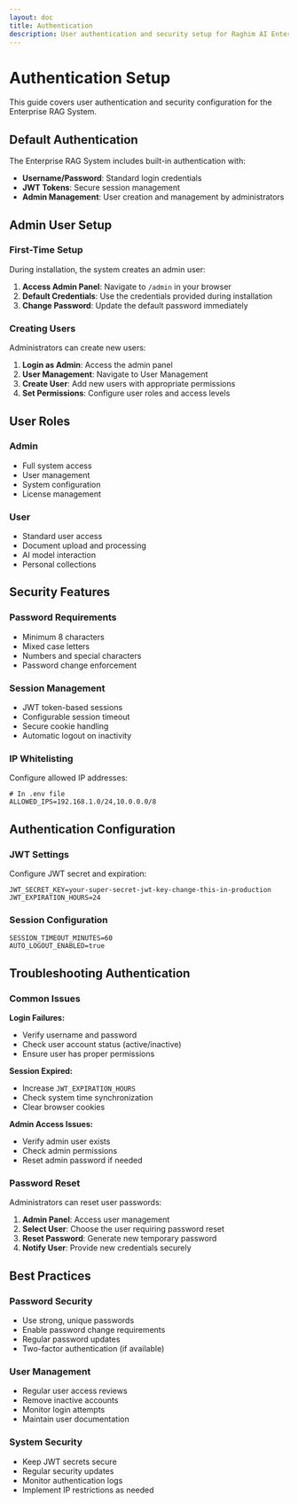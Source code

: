 ```yaml
---
layout: doc
title: Authentication
description: User authentication and security setup for Raghim AI Enterprise Platform
---
```


# Authentication Setup

This guide covers user authentication and security configuration for the Enterprise RAG System.

## Default Authentication

The Enterprise RAG System includes built-in authentication with:

- **Username/Password**: Standard login credentials
- **JWT Tokens**: Secure session management
- **Admin Management**: User creation and management by administrators

## Admin User Setup

### First-Time Setup
During installation, the system creates an admin user:

1. **Access Admin Panel**: Navigate to `/admin` in your browser
2. **Default Credentials**: Use the credentials provided during installation
3. **Change Password**: Update the default password immediately

### Creating Users
Administrators can create new users:

1. **Login as Admin**: Access the admin panel
2. **User Management**: Navigate to User Management
3. **Create User**: Add new users with appropriate permissions
4. **Set Permissions**: Configure user roles and access levels

## User Roles

### Admin
- Full system access
- User management
- System configuration
- License management

### User
- Standard user access
- Document upload and processing
- AI model interaction
- Personal collections

## Security Features

### Password Requirements
- Minimum 8 characters
- Mixed case letters
- Numbers and special characters
- Password change enforcement

### Session Management
- JWT token-based sessions
- Configurable session timeout
- Secure cookie handling
- Automatic logout on inactivity

### IP Whitelisting
Configure allowed IP addresses:

```env
# In .env file
ALLOWED_IPS=192.168.1.0/24,10.0.0.0/8
```

## Authentication Configuration

### JWT Settings
Configure JWT secret and expiration:

```env
JWT_SECRET_KEY=your-super-secret-jwt-key-change-this-in-production
JWT_EXPIRATION_HOURS=24
```

### Session Configuration
```env
SESSION_TIMEOUT_MINUTES=60
AUTO_LOGOUT_ENABLED=true
```

## Troubleshooting Authentication

### Common Issues

**Login Failures:**
- Verify username and password
- Check user account status (active/inactive)
- Ensure user has proper permissions

**Session Expired:**
- Increase `JWT_EXPIRATION_HOURS`
- Check system time synchronization
- Clear browser cookies

**Admin Access Issues:**
- Verify admin user exists
- Check admin permissions
- Reset admin password if needed

### Password Reset
Administrators can reset user passwords:

1. **Admin Panel**: Access user management
2. **Select User**: Choose the user requiring password reset
3. **Reset Password**: Generate new temporary password
4. **Notify User**: Provide new credentials securely

## Best Practices

### Password Security
- Use strong, unique passwords
- Enable password change requirements
- Regular password updates
- Two-factor authentication (if available)

### User Management
- Regular user access reviews
- Remove inactive accounts
- Monitor login attempts
- Maintain user documentation

### System Security
- Keep JWT secrets secure
- Regular security updates
- Monitor authentication logs
- Implement IP restrictions as needed
